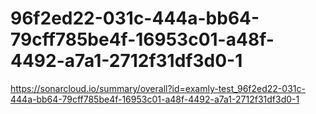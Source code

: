 # 96f2ed22-031c-444a-bb64-79cff785be4f-16953c01-a48f-4492-a7a1-2712f31df3d0-1
https://sonarcloud.io/summary/overall?id=examly-test_96f2ed22-031c-444a-bb64-79cff785be4f-16953c01-a48f-4492-a7a1-2712f31df3d0-1
